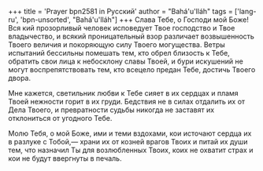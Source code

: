 +++
title = 'Prayer bpn2581 in Русский'
author = "Bahá'u'lláh"
tags = ['lang-ru', 'bpn-unsorted', "Bahá'u'lláh"]
+++
Слава Тебе, о Господи мой Боже! Вся кий прозорливый человек исповедует Твое господство и Твое владычество, и всякий проницательный взор различает возвышенность Твоего величия и покоряющую силу Твоего могущества. Ветры испытаний бессильны помешать тем, кто обрел близость к Тебе, обратить свои лица к небосклону славы Твоей, и бури искушений не могут воспрепятствовать тем, кто всецело предан Тебе, достичь Твоего двора.

Мне кажется, светильник любви к Тебе сияет в их сердцах и пламя Твоей нежности горит в их груди. Бедствия не в силах отдалить их от Дела Твоего, и превратности судьбы никогда не заставят их отклониться от угодного Тебе.

Молю Тебя, о мой Боже, ими и теми вздохами, кои источают сердца их в разлуке с Тобой,— храни их от козней врагов Твоих и питай их души тем, что назначил Ты для возлюбленных Твоих, коих не охватит страх и кои не будут ввергнуты в печаль.
